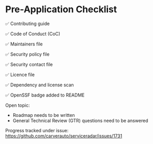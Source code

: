 # Pre-Application Checklist

✅ Contributing guide 

✅ Code of Conduct (CoC)

✅ Maintainers file

✅ Security policy file

✅ Security contact file

✅ Licence file

✅ Dependency and license scan 

✅ OpenSSF badge added to README

Open topic:
* Roadmap needs to be written
* General Technical Review (GTR) questions need to be answered

Progress tracked under issue:
https://github.com/carverauto/serviceradar/issues/1731


